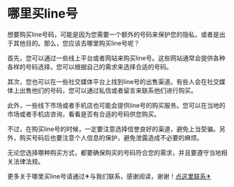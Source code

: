 # 哪里买line号

想要购买line号码，可能是因为您需要一个额外的号码来保护您的隐私，或者是出于其他目的。那么，您应该去哪里购买line号呢？

首先，您可以通过一些线上平台或者网站来购买line号。这些网站通常会提供各种各样的号码选择，您可以根据自己的需求来选择合适的号码。

其次，您也可以在一些社交媒体平台上找到line号的出售渠道。有些人会在社交媒体上出售他们的号码，您可以通过私信或者留言来联系他们进行购买。

此外，一些线下市场或者手机店也可能会提供line号的购买服务。您可以在当地的市场或者手机店咨询，看看是否有合适的号码供您购买。

不过，在购买line号的时候，一定要注意选择信誉良好的渠道，避免上当受骗。另外，购买号码后也要注意个人信息的保护，避免泄露造成不必要的麻烦。

无论您选择哪种购买方式，都要确保购买的号码符合您的需求，并且要遵守当地相关法律法规。

更多关于哪里买line号请通过✈与我们联系，感谢阅读，谢谢！[点这里联系✈](https://c.k02.cc)